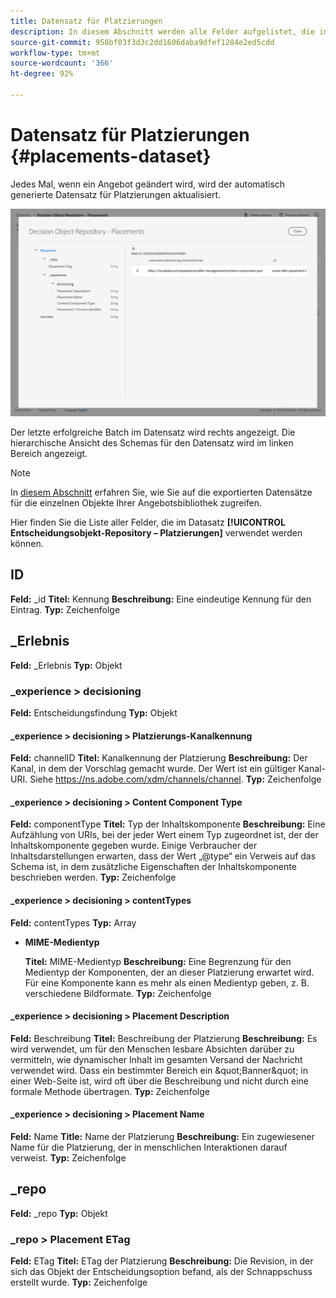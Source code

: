```yaml
---
title: Datensatz für Platzierungen
description: In diesem Abschnitt werden alle Felder aufgelistet, die im exportierten Datensatz für Platzierungen verwendet werden.
source-git-commit: 958bf03f3d3c2dd1606daba9dfef1284e2ed5cdd
workflow-type: tm+mt
source-wordcount: '366'
ht-degree: 92%

---
```


# Datensatz für Platzierungen {#placements-dataset}

Jedes Mal, wenn ein Angebot geändert wird, wird der automatisch generierte Datensatz für Platzierungen aktualisiert.

![](../../assets/dataset-placements.png)

Der letzte erfolgreiche Batch im Datensatz wird rechts angezeigt. Die hierarchische Ansicht des Schemas für den Datensatz wird im linken Bereich angezeigt.

>[!NOTE]
>
>In [diesem Abschnitt](../export-catalog/access-dataset.md) erfahren Sie, wie Sie auf die exportierten Datensätze für die einzelnen Objekte Ihrer Angebotsbibliothek zugreifen.

Hier finden Sie die Liste aller Felder, die im Datasatz **[!UICONTROL Entscheidungsobjekt-Repository – Platzierungen]** verwendet werden können.

<!--A placement describes a location or place in a personalized message. It is used to set technical constraints for content that the personalization decision supplies. The placement also represents a request to produce certain types of metrics when an experience event is produced where this placement is involved. For instance, the placement facilitates a personalized clickable image inside an email shown to an end-user. The placement may for instance request from the assembled experience that the click on its image gets reported in an experience event with a metric https://ns.adobe.com/xdm/data/metrics/web/linkclicks and a reference to this placement.-->

## ID

**Feld:** _id
**Titel:** Kennung 
**Beschreibung:** Eine eindeutige Kennung für den Eintrag.
**Typ:** Zeichenfolge

## _Erlebnis

**Feld:** _Erlebnis 
**Typ:** Objekt

### _experience > decisioning

**Feld:** Entscheidungsfindung 
**Typ:** Objekt

#### _experience > decisioning > Platzierungs-Kanalkennung

**Feld:** channelID
**Titel:** Kanalkennung der Platzierung 
**Beschreibung:** Der Kanal, in dem der Vorschlag gemacht wurde. Der Wert ist ein gültiger Kanal-URI. Siehe https://ns.adobe.com/xdm/channels/channel.
**Typ:** Zeichenfolge

#### _experience > decisioning > Content Component Type

**Feld:** componentType 
**Titel:** Typ der Inhaltskomponente
**Beschreibung:** Eine Aufzählung von URIs, bei der jeder Wert einem Typ zugeordnet ist, der der Inhaltskomponente gegeben wurde. Einige Verbraucher der Inhaltsdarstellungen erwarten, dass der Wert „@type“ ein Verweis auf das Schema ist, in dem zusätzliche Eigenschaften der Inhaltskomponente beschrieben werden.
**Typ:** Zeichenfolge

#### _experience > decisioning > contentTypes

**Feld:** contentTypes 
**Typ:** Array

* **MIME-Medientyp**

   **Titel:** MIME-Medientyp
   **Beschreibung:** Eine Begrenzung für den Medientyp der Komponenten, der an dieser Platzierung erwartet wird. Für eine Komponente kann es mehr als einen Medientyp geben, z. B. verschiedene Bildformate.
   **Typ:** Zeichenfolge

#### _experience > decisioning > Placement Description

**Feld:** Beschreibung 
**Titel:** Beschreibung der Platzierung 
**Beschreibung:** Es wird verwendet, um für den Menschen lesbare Absichten darüber zu vermitteln, wie dynamischer Inhalt im gesamten Versand der Nachricht verwendet wird. Dass ein bestimmter Bereich ein \&quot;Banner\&quot; in einer Web-Seite ist, wird oft über die Beschreibung und nicht durch eine formale Methode übertragen.
**Typ:** Zeichenfolge

#### _experience > decisioning > Placement Name

**Feld:** Name 
**Title:** Name der Platzierung 
**Beschreibung:** Ein zugewiesener Name für die Platzierung, der in menschlichen Interaktionen darauf verweist.
**Typ:** Zeichenfolge

## _repo

**Feld:** _repo
**Typ:** Objekt

### _repo > Placement ETag

**Feld:** ETag
**Titel:** ETag der Platzierung
**Beschreibung:** Die Revision, in der sich das Objekt der Entscheidungsoption befand, als der Schnappschuss erstellt wurde.
**Typ:** Zeichenfolge

